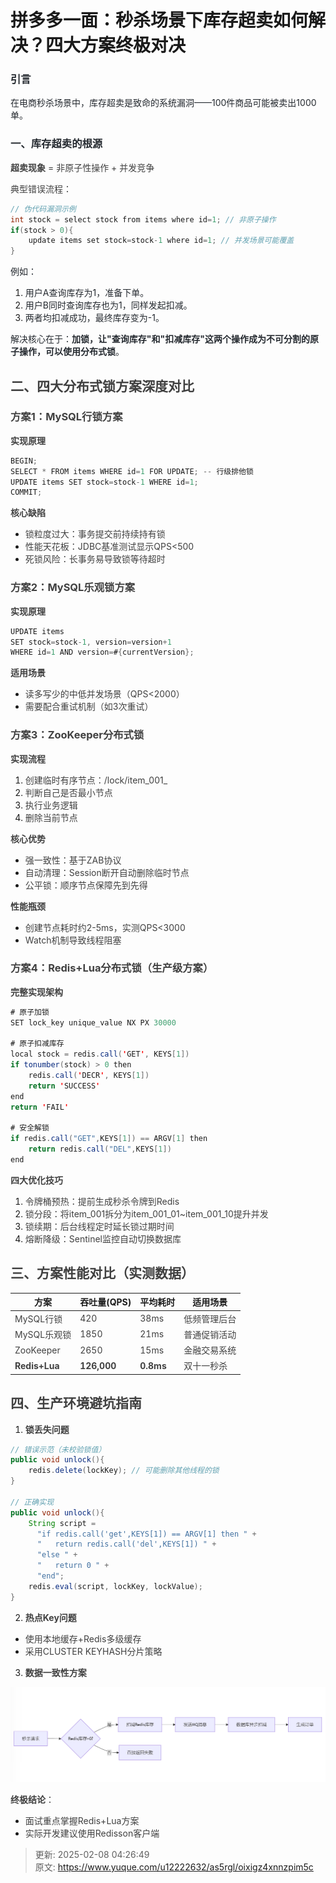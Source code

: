 # 拼多多一面：秒杀场景下库存超卖如何解决？四大方案终极对决



### **<font style="color:rgb(36, 41, 47);">引言</font>**
<font style="color:rgb(36, 41, 47);">在电商秒杀场景中，库存超卖是致命的系统漏洞——100件商品可能被卖出1000单。</font>

### **<font style="color:rgb(36, 41, 47);">一、库存超卖的根源</font>**
**<font style="color:rgb(64, 64, 64);">超卖现象</font>**<font style="color:rgb(64, 64, 64);"> = 非原子性操作 + 并发竞争</font>

<font style="color:rgb(64, 64, 64);">典型错误流程：</font>

```java
// 伪代码漏洞示例
int stock = select stock from items where id=1; // 非原子操作
if(stock > 0){
    update items set stock=stock-1 where id=1; // 并发场景可能覆盖
}
```

<font style="color:rgb(36, 41, 47);">例如：</font>

1. <font style="color:rgb(36, 41, 47);">用户A查询库存为1，准备下单。</font>
2. <font style="color:rgb(36, 41, 47);">用户B同时查询库存也为1，同样发起扣减。</font>
3. <font style="color:rgb(36, 41, 47);">两者均扣减成功，最终库存变为-1。</font>

<font style="color:rgb(36, 41, 47);">解决核心在于：</font>**<font style="color:rgb(36, 41, 47);">加锁，让"查询库存"和"扣减库存"这两个操作成为不可分割的原子操作，可以使用分布式锁</font>**<font style="color:rgb(36, 41, 47);">。</font>

<font style="color:rgb(36, 41, 47);"></font>

## <font style="color:rgb(64, 64, 64);">二、四大分布式锁方案深度对比</font>
### <font style="color:rgb(64, 64, 64);">方案1：MySQL行锁方案</font>
**<font style="color:rgb(64, 64, 64);">实现原理</font>**

```java
BEGIN;
SELECT * FROM items WHERE id=1 FOR UPDATE; -- 行级排他锁
UPDATE items SET stock=stock-1 WHERE id=1;
COMMIT;

```

**<font style="color:rgb(64, 64, 64);">核心缺陷</font>**

+ <font style="color:rgb(64, 64, 64);">锁粒度过大：事务提交前持续持有锁</font>
+ <font style="color:rgb(64, 64, 64);">性能天花板：JDBC基准测试显示QPS<500</font>
+ <font style="color:rgb(64, 64, 64);">死锁风险：长事务易导致锁等待超时</font>

<font style="color:rgb(64, 64, 64);"></font>

### <font style="color:rgb(64, 64, 64);">方案2：MySQL乐观锁方案</font>
**<font style="color:rgb(64, 64, 64);">实现原理</font>**

```java
UPDATE items 
SET stock=stock-1, version=version+1 
WHERE id=1 AND version=#{currentVersion};
```

**<font style="color:rgb(64, 64, 64);">适用场景</font>**

+ <font style="color:rgb(64, 64, 64);">读多写少的中低并发场景（QPS<2000）</font>
+ <font style="color:rgb(64, 64, 64);">需要配合重试机制（如3次重试）</font>

<font style="color:rgb(64, 64, 64);"></font>

### <font style="color:rgb(64, 64, 64);">方案3：ZooKeeper分布式锁</font>
**<font style="color:rgb(64, 64, 64);">实现流程</font>**

1. <font style="color:rgb(64, 64, 64);">创建临时有序节点：/lock/item_001_</font>
2. <font style="color:rgb(64, 64, 64);">判断自己是否最小节点</font>
3. <font style="color:rgb(64, 64, 64);">执行业务逻辑</font>
4. <font style="color:rgb(64, 64, 64);">删除当前节点</font>

**<font style="color:rgb(64, 64, 64);">核心优势</font>**

+ <font style="color:rgb(64, 64, 64);">强一致性：基于ZAB协议</font>
+ <font style="color:rgb(64, 64, 64);">自动清理：Session断开自动删除临时节点</font>
+ <font style="color:rgb(64, 64, 64);">公平锁：顺序节点保障先到先得</font>

**<font style="color:rgb(64, 64, 64);">性能瓶颈</font>**

+ <font style="color:rgb(64, 64, 64);">创建节点耗时约2-5ms，实测QPS<3000</font>
+ <font style="color:rgb(64, 64, 64);">Watch机制导致线程阻塞</font>

<font style="color:rgb(64, 64, 64);"></font>

### <font style="color:rgb(64, 64, 64);">方案4：Redis+Lua分布式锁（生产级方案）</font>
**<font style="color:rgb(64, 64, 64);">完整实现架构</font>**

```java
# 原子加锁
SET lock_key unique_value NX PX 30000

# 原子扣减库存
local stock = redis.call('GET', KEYS[1])
if tonumber(stock) > 0 then
    redis.call('DECR', KEYS[1])
    return 'SUCCESS'
end
return 'FAIL'

# 安全解锁
if redis.call("GET",KEYS[1]) == ARGV[1] then
    return redis.call("DEL",KEYS[1])
end
```



**<font style="color:rgb(64, 64, 64);">四大优化技巧</font>**

1. <font style="color:rgb(64, 64, 64);">令牌桶预热：提前生成秒杀令牌到Redis</font>
2. <font style="color:rgb(64, 64, 64);">锁分段：将item_001拆分为item_001_01~item_001_10提升并发</font>
3. <font style="color:rgb(64, 64, 64);">锁续期：后台线程定时延长锁过期时间</font>
4. <font style="color:rgb(64, 64, 64);">熔断降级：Sentinel监控自动切换数据库</font>

## <font style="color:rgb(64, 64, 64);">三、方案性能对比（实测数据）</font>
| **方案** | **吞吐量(QPS)** | **平均耗时** | **适用场景** |
| --- | --- | --- | --- |
| <font style="color:rgb(64, 64, 64);">MySQL行锁</font> | <font style="color:rgb(64, 64, 64);">420</font> | <font style="color:rgb(64, 64, 64);">38ms</font> | <font style="color:rgb(64, 64, 64);">低频管理后台</font> |
| <font style="color:rgb(64, 64, 64);">MySQL乐观锁</font> | <font style="color:rgb(64, 64, 64);">1850</font> | <font style="color:rgb(64, 64, 64);">21ms</font> | <font style="color:rgb(64, 64, 64);">普通促销活动</font> |
| <font style="color:rgb(64, 64, 64);">ZooKeeper</font> | <font style="color:rgb(64, 64, 64);">2650</font> | <font style="color:rgb(64, 64, 64);">15ms</font> | <font style="color:rgb(64, 64, 64);">金融交易系统</font> |
| **<font style="color:rgb(64, 64, 64);">Redis+Lua</font>** | **<font style="color:rgb(64, 64, 64);">126,000</font>** | **<font style="color:rgb(64, 64, 64);">0.8ms</font>** | <font style="color:rgb(64, 64, 64);">双十一秒杀</font> |


## <font style="color:rgb(64, 64, 64);">四、生产环境避坑指南</font>
1. **<font style="color:rgb(64, 64, 64);">锁丢失问题</font>**

```java
// 错误示范（未校验锁值）
public void unlock(){
    redis.delete(lockKey); // 可能删除其他线程的锁
}

// 正确实现
public void unlock(){
    String script = 
      "if redis.call('get',KEYS[1]) == ARGV[1] then " +
      "   return redis.call('del',KEYS[1]) " +
      "else " +
      "   return 0 " +
      "end";
    redis.eval(script, lockKey, lockValue); 
}
```



2. **<font style="color:rgb(64, 64, 64);">热点Key问题</font>**
+ <font style="color:rgb(64, 64, 64);">使用本地缓存+Redis多级缓存</font>
+ <font style="color:rgb(64, 64, 64);">采用CLUSTER KEYHASH分片策略</font>

<font style="color:rgb(64, 64, 64);"></font>

3. **<font style="color:rgb(64, 64, 64);">数据一致性方案</font>**

![1738960004877-5fc7004c-3e43-42c0-9afe-053b438af930.png](./img/hnZhAeuUWnPlAsXg/1738960004877-5fc7004c-3e43-42c0-9afe-053b438af930-044445.png)



**<font style="color:rgb(64, 64, 64);">终极结论</font>**<font style="color:rgb(64, 64, 64);">：</font>

+ <font style="color:rgb(64, 64, 64);">面试重点掌握Redis+Lua方案</font>
+ <font style="color:rgb(64, 64, 64);">实际开发建议使用Redisson客户端</font>



> 更新: 2025-02-08 04:26:49  
> 原文: <https://www.yuque.com/u12222632/as5rgl/oixigz4xnnzpim5c>